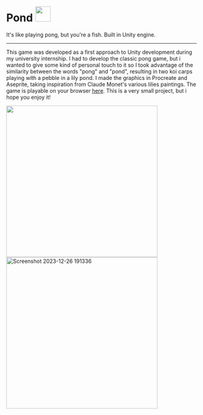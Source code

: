 # Pond     <img src="https://github.com/francescaguzzi/pond/assets/76923530/1826ea71-c4d8-44d7-a282-7d8f13d2fd51" widht="40" height="40">

It's like playing pong, but you're a fish. Built in Unity engine.

------------------------------------------------------------------

This game was developed as a first approach to Unity development during my university internship. I had to develop the classic pong game, but i wanted to give some kind of personal touch to it so I took advantage of the similarity between the words "pong" and "pond", resulting in two koi carps playing with a pebble in a lily pond. 
I made the graphics in Procreate and Aseprite, taking inspiration from Claude Monet's various lilies paintings. 
The game is playable on your browser [here](https://hydrangeax.itch.io/pond).
This is a very small project, but i hope you enjoy it!

<img width="400" src="https://github.com/francescaguzzi/pond/assets/76923530/57236381-3bb9-471e-8daa-5505f20e4013" align="center">
<img width="400" alt="Screenshot 2023-12-26 191336" src="https://github.com/francescaguzzi/pond/assets/76923530/ba6c1b92-a535-4be0-831a-fb930f6d5d60" align="middle">


